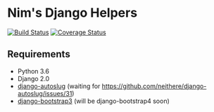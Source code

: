 # Nim's Django Helpers
[![Build Status](https://travis-ci.org/nim65s/ndh.svg?branch=master)](https://travis-ci.org/nim65s/ndh)
[![Coverage Status](https://coveralls.io/repos/github/nim65s/ndh/badge.svg?branch=master)](https://coveralls.io/github/nim65s/ndh?branch=master)

## Requirements

- Python 3.6
- Django 2.0
- [django-autoslug](https://github.com/nim65s/django-autoslug) (waiting for
  https://github.com/neithere/django-autoslug/issues/31)
- [django-bootstrap3](https://github.com/dyve/django-bootstrap3) (will be django-bootstrap4 soon)
